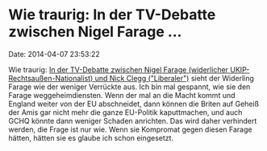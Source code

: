 Wie traurig: In der TV-Debatte zwischen Nigel Farage \...
=========================================================

Date: 2014-04-07 23:53:22

Wie traurig: [In der TV-Debatte zwischen Nigel Farage (widerlicher
UKIP-Rechtsaußen-Nationalist) und Nick Clegg
(\"Liberaler\")](http://www.theguardian.com/politics/video/2014/apr/02/debate-europe-nick-clegg-nigel-farage-second-debate-video-highlight)
sieht der Widerling Farage wie der weniger Verrückte aus. Ich bin mal
gespannt, wie sie den Farage weggeheimdiensten. Wenn der mal an die
Macht kommt und England weiter von der EU abschneidet, dann können die
Briten auf Geheiß der Amis gar nicht mehr die ganze EU-Politik
kaputtmachen, und auch GCHQ könnte dann weniger Schaden anrichten. Das
wird daher verhindert werden, die Frage ist nur wie. Wenn sie Kompromat
gegen diesen Farage hätten, hätten sie es glaube ich schon eingesetzt.
